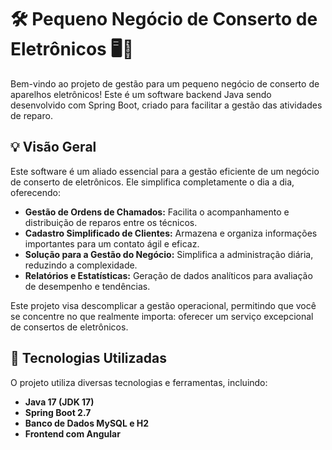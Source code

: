 # 🛠️ Pequeno Negócio de Conserto de Eletrônicos 🖥️📱

Bem-vindo ao projeto de gestão para um pequeno negócio de conserto de aparelhos eletrônicos! Este é um software backend Java sendo desenvolvido com Spring Boot, criado para facilitar a gestão das atividades de reparo.

## 💡 Visão Geral

Este software é um aliado essencial para a gestão eficiente de um negócio de conserto de eletrônicos. Ele simplifica completamente o dia a dia, oferecendo:

- **Gestão de Ordens de Chamados:** Facilita o acompanhamento e distribuição de reparos entre os técnicos.
- **Cadastro Simplificado de Clientes:** Armazena e organiza informações importantes para um contato ágil e eficaz.
- **Solução para a Gestão do Negócio:** Simplifica a administração diária, reduzindo a complexidade.
- **Relatórios e Estatísticas:** Geração de dados analíticos para avaliação de desempenho e tendências.

Este projeto visa descomplicar a gestão operacional, permitindo que você se concentre no que realmente importa: oferecer um serviço excepcional de consertos de eletrônicos.

## 🚀 Tecnologias Utilizadas

O projeto utiliza diversas tecnologias e ferramentas, incluindo:

- **Java 17 (JDK 17)**
- **Spring Boot 2.7**
- **Banco de Dados MySQL e H2**
- **Frontend com Angular**

